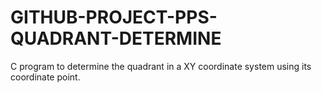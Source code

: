 # GITHUB-PROJECT-PPS-QUADRANT-DETERMINE
C program to determine the quadrant in a XY coordinate system using its coordinate point.
